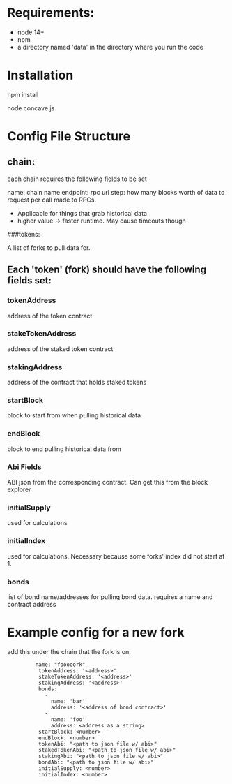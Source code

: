 
# Requirements:

- node 14+
- npm
- a directory named 'data' in the directory where you run the code


# Installation

npm install

node concave.js


# Config File Structure


  ## chain:
    
each chain requires the following fields to be set

name: chain name
endpoint: rpc url
step: how many blocks worth of data to request per call made to RPCs. 
- Applicable for things that grab historical data
- higher value -> faster runtime. May cause timeouts though

###tokens:

A list of forks to pull data for.

## Each 'token' (fork) should have the following fields set:

### tokenAddress
address of the token contract

### stakeTokenAddress
address of the staked token contract

### stakingAddress
address of the contract that holds staked tokens

### startBlock
block to start from when pulling historical data
### endBlock
block to end pulling historical data from

### Abi Fields
ABI json from the corresponding contract. Can get this from the block explorer

### initialSupply
used for calculations

### initialIndex
used for calculations. Necessary because some forks' index did not start at 1.

### bonds
list of bond name/addresses for pulling bond data.
requires a name and contract address



# Example config for a new fork

add this under the chain that the fork is on.

             name: "fooooork"
              tokenAddress: '<address>'
              stakeTokenAddress: '<address>'
              stakingAddress: '<address>'
              bonds: 
                -   
                  name: 'bar'
                  address: '<address of bond contract>'
                -   
                  name: 'foo'
                  address: <address as a string>
              startBlock: <number> 
              endBlock: <number>
              tokenAbi: "<path to json file w/ abi>"
              stakedTokenAbi: "<path to json file w/ abi>"
              stakingAbi: "<path to json file w/ abi>"
              bondAbi: "<path to json file w/ abi>"
              initialSupply: <number>
              initialIndex: <number>
